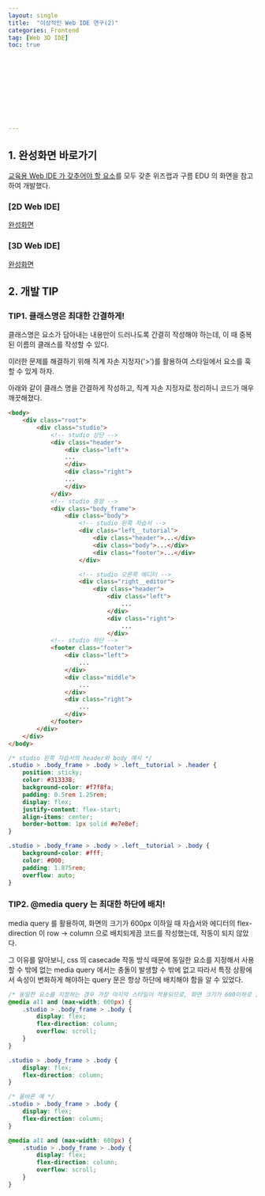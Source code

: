 ```yaml
---
layout: single
title:  "이상적인 Web IDE 연구(2)"
categories: Frontend
tag: [Web 3D IDE]
toc: true 











---
```


## 1. 완성화면 바로가기

[교육용 Web IDE 가 갖추어야 할 요소](https://dkgkejdrb.github.io/r&d/g3/)를 모두 갖춘 위즈랩과 구름 EDU 의 화면을 참고하여 개발했다.

### [2D Web IDE]

[완성화면](https://dkgkejdrb.github.io/Web_Frontend_Research/WEB%202D%20IDE/Studio)









### [3D Web IDE]

[완성화면](https://dkgkejdrb.github.io/Web_Frontend_Research/WEB%203D%20IDE/Studio)









## 2. 개발 TIP

### TIP1. 클래스명은 최대한 간결하게!

클래스명은 요소가 담아내는 내용만이 드러나도록 간결히 작성해야 하는데, 이 때 중복된 이름의 클래스를 작성할 수 있다.

이러한 문제를 해결하기 위해 직계 자손 지정자('>')를 활용하여 스타일에서 요소를 훅할 수 있게 하자.

아래와 같이 클래스 명을 간결하게 작성하고, 직계 자손 지정자로 정리하니 코드가 매우 깨끗해졌다.

```html
<body>
    <div class="root">
        <div class="studio">
            <!-- studio 상단 -->
            <div class="header">
                <div class="left">
				...
                </div>
                <div class="right">
				...
                </div>
            </div>
            <!-- studio 중앙 -->
            <div class="body_frame">
                <div class="body">
                    <!-- studio 왼쪽 자습서 -->
                    <div class="left__tutorial">
                        <div class="header">...</div>
                        <div class="body">...</div>
                        <div class="footer">...</div>
                    </div>

                    <!-- studio 오른쪽 에디터 -->
                    <div class="right__editor">
                        <div class="header">
                            <div class="left">
                                ...
                            </div>
                            <div class="right">
                                ...
                            </div>
            <!-- studio 하단 -->
            <footer class="footer">
                <div class="left">
                    ...
                </div>
                <div class="middle">
                    ...
                </div>
                <div class="right">
                    ...
                </div>
            </footer>
        </div>
    </div>
</body>
```

 

```css
/* studio 왼쪽 자습서의 header와 body 예시 */
.studio > .body_frame > .body > .left__tutorial > .header {
    position: sticky;
    color: #313338;
    background-color: #f7f8fa;
    padding: 0.5rem 1.25rem;
    display: flex;
    justify-content: flex-start;
    align-items: center;
    border-bottom: 1px solid #e7e8ef;
}

.studio > .body_frame > .body > .left__tutorial > .body {   
    background-color: #fff;
    color: #000;
    padding: 1.875rem;
    overflow: auto;
}
```









### TIP2. @media query 는 최대한 하단에 배치!

media query 를 활용하여, 화면의 크기가 600px 이하일 때 자습서와 에디터의 flex-direction 이 row → column 으로 배치되게끔 코드를 작성했는데, 작동이 되지 않았다.

그 이유를 알아보니, css 의 casecade 작동 방식 때문에 동일한 요소를 지정해서 사용할 수 밖에 없는 media query 에서는 충돌이 발생할 수 밖에 없고 따라서 특정 상황에서 속성이 변화하게 해야하는 query 문은 항상 하단에 배치해야 함을 알 수 있었다.

```css
/* 동일한 요소를 지정하는 경우 가장 마지막 스타일이 적용되므로, 화면 크기가 600이하로 줄어들어도 작동하지 않음. */
@media all and (max-width: 600px) {
    .studio > .body_frame > .body {
        display: flex;
        flex-direction: column;
        overflow: scroll;
    }
}

.studio > .body_frame > .body {
	display: flex;
    flex-direction: column;
}
```

```css
/* 올바른 예 */
.studio > .body_frame > .body {
	display: flex;
    flex-direction: column;
}

@media all and (max-width: 600px) {
    .studio > .body_frame > .body {
        display: flex;
        flex-direction: column;
        overflow: scroll;
    }
}
```

